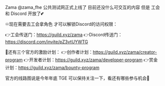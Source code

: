 Zama 
@zama_fhe
  公共测试网正式上线了
目前还没什么可交互的内容
但是 工会 和 Discord 开放了💕

♾现在需要去工会拿角色
才可以解锁Discord的访问权限：

👉工会传送门：https://guild.xyz/zama
👉Discord传送门：https://discord.com/invite/pZ3vtUYWTG

🔹还有三个官方的激励计划：
👉创作者计划：https://guild.xyz/zama/creator-program
👉开发者计划：https://guild.xyz/zama/developer-program
👉赏金计划：https://guild.xyz/zama/bounty-program

官方的线路图说是今年年底 TGE
可以保持关注一下，看还有哪些参与机会🧐
